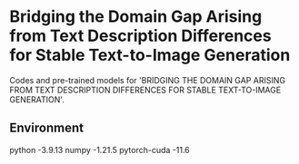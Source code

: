 # Bridging the Domain Gap Arising from Text Description Differences for Stable Text-to-Image Generation

Codes and pre-trained models for 'BRIDGING THE DOMAIN GAP ARISING FROM TEXT DESCRIPTION DIFFERENCES FOR STABLE TEXT-TO-IMAGE GENERATION'.

## Environment
python        -3.9.13
numpy         -1.21.5
pytorch-cuda  -11.6

